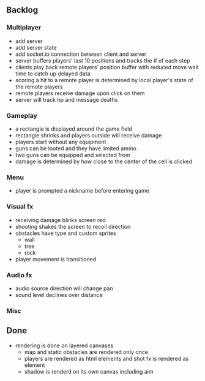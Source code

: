 ## Backlog

### Multiplayer

- add server
- add server state
- add socket.io connection between client and server
- server buffers players' last 10 positions and tracks the # of each step
- clients play back remote players' position buffer with reduced move wait time to catch up delayed data
- scoring a hit to a remote player is determined by local player's state of the remote players
- remote players receive damage upon click on them
- server will track hp and message deaths

### Gameplay

- a rectangle is displayed around the game field
- rectangle shrinks and players outside will receive damage
- players start without any equipment
- guns can be looted and they have limited ammo
- two guns can be equipped and selected from
- damage is determined by how close to the center of the cell is clicked

### Menu

- player is prompted a nickname before entering game

### Visual fx

- receiving damage blinks screen red
- shooting shakes the screen to recoil direction
- obstacles have type and custom sprites
  - wall
  - tree
  - rock
- player movement is transitioned

### Audio fx

- audio source direction will change pan
- sound level declines over distance

### Misc

## Done

- rendering is done on layered canvases
  - map and static obstacles are rendered only once
  - players are rendered as html elements and shot fx is rendered as element
  - shadow is renderd on its own canvas including aim
